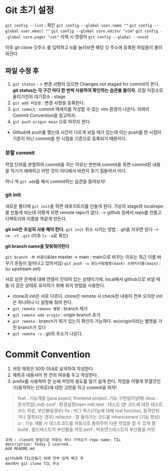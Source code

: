 # Git 초기 설정

`git config --list` : 확인
`git config --global user.name ""`
`git config --global user.email ""`
`git config --global core.editor "vim"`
`git config --global core.pager "cat"`
삭제 시  명령어
`git config --global --unset`

이후
git clone 깃주소 를 입력하고 ls를 눌러보면 해당 깃 주소에 등록된 파일들이 불러와진다

## 파일 수정 후

1. `git status` - > 변경 사항이 있으면 Changes not staged for commit이 뜬다.
**git status는 각 구간 마다 한 번씩 사용하여 확인하는 습관을 들이자.**
로컬 저장소로 올리기전의 대기장소 : stage
2. `git add 파일명` : 변경 사항을 등록한다.
3. `git commit` : commit 메세지를 작성할 수 있는 vim 환경이 나온다.
아래의 Commit Convention을 참고하자.
4. `git push origin main` 으로 마무리 한다.
- Github에 push를 했는데 시간이 다르게 보일 때가 있는데 이는 push를 한 시점이 기준이 아닌 commit을 한 시점을 기준으로 등록되기 때문이다.

### 분할 commit

작업 단위를 분할하여 commit을 하는 이유는 한번에 commit을 하면
commit된 내용을 적기가 애매하고 어떤 것이 어디에서 바뀐지 찾기 힘들어서 이다.

하나 씩 `git add`를 해서 commit하는 습관을 들여보자!

### git init

새로운 폴더에 `git init`을 하면 레포지토리를 만들게 된다.
가상의 stage와 localrepo를 만들게 되는데 이렇게 되면 remote repo가 없다.
-> github 등에서 repo를 만들고 디렉토리와 이름을 똑같게 만든다.

**git init은 조심히 사용 해야 한다.**
`git init` 취소 시키는 방법 :  .git을 지우면 된다
-> `rm -rf .git` (이후 `ls -a`로 확인)

**git branch name을 맞춰줘야한다**

`git branch -M 바꿀이름`(ex   master -> main : main으로 바꾸는 이유는 최근 이름 바꾸기 운동이 일어나고 있어서임)
`git push -u 받는사람별명(mask) 브랜치이름(main)` : (u: upstream set)

서로 상관 관계에 대해 연결이 안되어 있는 상태이기에, local에서 github으로 보낼 때 둘 다 같은 상태로 유지하기 위해 위의 방법을 사용한다.

- clone과 init은 서로 다르다.
clone은 remote 시 check한 내용이 전부 오지만 
init은 하나하나 다 설정해 줘야 한다.
- `git remote remove 별명` : branch 제거
- `git remote add origin` : origin branch 추가
- `git remote` : branch가 뭐가 있는지 확인이 가능하다.  ex)origin이라는 별명을 가진 branch가 있다
- `git remote -v` : git의 주소가 나온다.

# Commit Convention

1. 커밋 제목은 50자 이내로 요약하여 작성한다
2. 제목과 내용사이 한 칸의 여유를 두고 작성한다.
3. prefix를 사용하여 한 눈에 커밋의 용도를 알기 쉽게 한다.
작업을 어떻게 쪼갤것인가(동작하는 단위로)에 대한 고민을 하고 commit을 하자!

> feat : 기능개발 (java poject, frontend project..기능 구현일어날때)
dosc : 문서작업(.md)
conf : 환경설정(npm init)
test : 테스트 (본 코드에 대한 테스트 코드 작성, 부산물일경우)
fix : 버그 픽스(기능에 대해 mal function, 동작안되거나 잘목되는 경우)
refactor : 잘 돌아가는 코드를 inhancement (기능 향상)
ci : 기능 개발 시 테스트코드를 자동으로 돌려주어 다른 작업을 할 수 있게 함
build : 빌드테스트의 부산물을 커밋
perf : 퍼포먼스테스트의 부산물을 커밋
> 

```
과제 : clone의 방법으로 저장소 하나 가져오기 repo name: TIL
description: Today I Learned..
Add README.md

github에 TIL만들기 위에 전부 입력 체크 후
dev에서 git clone TIL 주소

```
